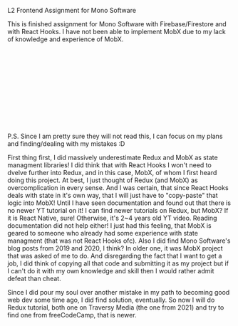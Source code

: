 L2 Frontend Assignment for Mono Software


This is finished assignment for Mono Software with Firebase/Firestore and with React Hooks.
I have not been able to implement MobX due to my lack of knowledge and experience of MobX.
<br />
<br />
<br />
<br />
<br />
<br />
<br />
<br />
<br />
<br />
<br />
<br />


P.S. 
Since I am pretty sure they will not read this, I can focus on my plans and finding/dealing with my mistakes :D

First thing first, I did massively underestimate Redux and MobX as state managment libraries!
I did think that with React Hooks I won't need to dvelve further into Redux, and in this case, MobX, of whom
I first heard doing this project. At best, I just thought of Redux (and MobX) as overcomplication in every sense.
And I was certain, that since React Hooks deals with state in it's own way, that I will just have to "copy-paste"
that logic into MobX! Until I have seen documentation and found out that there is no newer YT tutorial on it!
I can find newer tutorials on Redux, but MobX? If it is React Native, sure! Otherwise, it's 2~4 years old YT video.
Reading documentation did not help either! I just had this feeling, that MobX is geared to someone who already had
some experience with state managment (that was not React Hooks ofc). Also I did find Mono Software's blog posts from 2019 and 
2020, I think? In older one, it was MobX project that was asked of me to do. And disregarding the fact that I want to get 
a job, I did think of copying all that code and submitting it as my project but if I can't do it with my own knowledge 
and skill then I would rather admit defeat than cheat.

Since I did pour my soul over another mistake in my path to becoming good web dev  some time ago, I did find solution, eventually.
So now I will do Redux tutorial, both one on Traversy Media (the one from 2021) and try to find one from freeCodeCamp, that is 
newer. 



